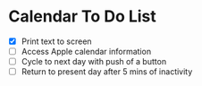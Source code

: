 # Calendar To Do List

- [x] Print text to screen
- [ ] Access Apple calendar information
- [ ] Cycle to next day with push of a button
- [ ] Return to present day after 5 mins of inactivity
